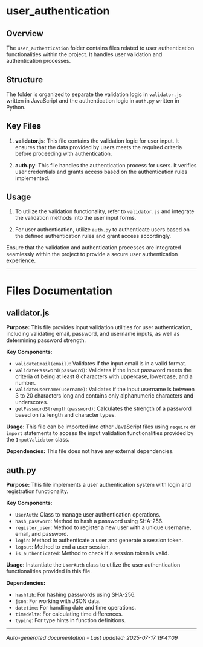 # user_authentication

## Overview
The `user_authentication` folder contains files related to user authentication functionalities within the project. It handles user validation and authentication processes.

## Structure
The folder is organized to separate the validation logic in `validator.js` written in JavaScript and the authentication logic in `auth.py` written in Python.

## Key Files
1. **validator.js**: This file contains the validation logic for user input. It ensures that the data provided by users meets the required criteria before proceeding with authentication.
   
2. **auth.py**: This file handles the authentication process for users. It verifies user credentials and grants access based on the authentication rules implemented.

## Usage
1. To utilize the validation functionality, refer to `validator.js` and integrate the validation methods into the user input forms.
   
2. For user authentication, utilize `auth.py` to authenticate users based on the defined authentication rules and grant access accordingly.

Ensure that the validation and authentication processes are integrated seamlessly within the project to provide a secure user authentication experience.

---

# Files Documentation

## validator.js

**Purpose:** This file provides input validation utilities for user authentication, including validating email, password, and username inputs, as well as determining password strength.

**Key Components:**
- `validateEmail(email)`: Validates if the input email is in a valid format.
- `validatePassword(password)`: Validates if the input password meets the criteria of being at least 8 characters with uppercase, lowercase, and a number.
- `validateUsername(username)`: Validates if the input username is between 3 to 20 characters long and contains only alphanumeric characters and underscores.
- `getPasswordStrength(password)`: Calculates the strength of a password based on its length and character types.

**Usage:** This file can be imported into other JavaScript files using `require` or `import` statements to access the input validation functionalities provided by the `InputValidator` class.

**Dependencies:** This file does not have any external dependencies.

## auth.py

**Purpose:** This file implements a user authentication system with login and registration functionality.

**Key Components:**
- `UserAuth`: Class to manage user authentication operations.
- `hash_password`: Method to hash a password using SHA-256.
- `register_user`: Method to register a new user with a unique username, email, and password.
- `login`: Method to authenticate a user and generate a session token.
- `logout`: Method to end a user session.
- `is_authenticated`: Method to check if a session token is valid.

**Usage:** Instantiate the `UserAuth` class to utilize the user authentication functionalities provided in this file.

**Dependencies:**
- `hashlib`: For hashing passwords using SHA-256.
- `json`: For working with JSON data.
- `datetime`: For handling date and time operations.
- `timedelta`: For calculating time differences.
- `typing`: For type hints in function definitions.

---
*Auto-generated documentation - Last updated: 2025-07-17 19:41:09*
